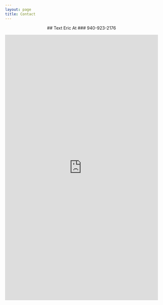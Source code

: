 ```yaml
---
layout: page
title: Contact
---
```


<p style="text-align: center;">## Text Eric At
### 940-923-2176
</p>

<iframe src="https://docs.google.com/forms/d/e/1FAIpQLSe9RuOa_-bfXwZUfua51vCXM2lHq6WdgqIKpS_OIPsV3k9GOg/viewform?embedded=true" width="100%" height="876" frameborder="0" marginheight="0" marginwidth="0">Loading…</iframe>
